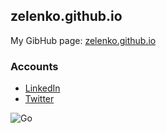 ## zelenko.github.io
My GibHub page: [zelenko.github.io](https://zelenko.github.io/)


### Accounts

* [LinkedIn](https://www.linkedin.com/in/vzelenko/)
* [Twitter](https://twitter.com/vzelenko)

![Go](https://raw.githubusercontent.com/zelenko/golang-collection/master/web/pub/img/toby.jpg)
